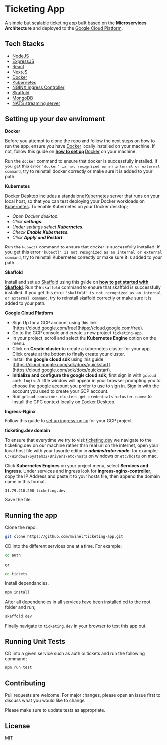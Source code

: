 # Ticketing App

A simple but scalable ticketing app built based on the **Microservices Architecture** and deployed to the [Google Cloud Platform](https://cloud.google.com/).

## Tech Stacks

- [NodeJS](https://nodejs.org/en/)
- [ExpressJS](https://expressjs.com/)
- [React](https://reactjs.org/)
- [NextJS](https://nextjs.org/)
- [Docker](https://www.docker.com/)
- [Kubernetes](https://kubernetes.io/)
- [NGINX Ingress Controller](https://kubernetes.github.io/ingress-nginx/)
- [Skaffold](https://skaffold.dev/)
- [MongoDB](https://www.mongodb.com/)
- [NATS streaming server](https://docs.nats.io/nats-streaming-concepts/intro)

## Setting up your dev enviroment

**Docker**

Before you attempt to clone the repo and follow the next steps on how to run the app, ensure you have [Docker](https://www.docker.com/) locally installed on your machine. If not, follow this guide on **[how to set up](https://www.docker.com/get-started)** [Docker](https://www.docker.com/) on your machine.

Run the ` docker ` command to ensure that docker is successfully installed. If you get this error ` 'docker' is not recognized as an internal or external command `, try to reinstall docker correctly or make sure it is added to your path. 

**Kubernetes**

Docker Desktop includes a standalone [Kubernetes](https://kubernetes.io/) server that runs on your local host, so that you can test deploying your Docker workloads on [Kubernetes](https://kubernetes.io/). To enable Kubernetes on your Docker desktop;

- *Open Docker desktop.*
- *Click **settings**.*
- *Under settings select **Kubernetes**.*
- *Check **Enable Kubernetes**.*
- *Click **Apply and Restart**.*

Run the ` kubectl ` command to ensure that docker is successfully installed. If you get this error ` 'kubectl' is not recognized as an internal or external command `, try to reinstall Kubernetes correctly or make sure it is added to your path.

**Skaffold**

Install and set up [Skaffold](https://skaffold.dev/) using this guide on **[how to get started with Skaffold](https://skaffold.dev/docs/quickstart/)**. Run the ` skaffold ` command to ensure that skaffold is successfully installed. If you get this error ` 'skaffold' is not recognized as an internal or external command `, try to reinstall skaffold correctly or make sure it is added to your path.

**Google Cloud Platform**
- Sign Up for a GCP account using this link [https://cloud.google.com/free](https://cloud.google.com/free).
- Go to the GCP console and create a new project ` ticketing-app `.
- In your project, scroll and select the **Kubernetes Engine** option on the menu.
- Click on **Create cluster** to create a kubernetes cluster for your app. Click create at the bottom to finally create your cluster.
- Install the **google cloud sdk** using this guide [https://cloud.google.com/sdk/docs/quickstart](https://cloud.google.com/sdk/docs/quickstart).
- **Initialize and configure the google cloud sdk**; first sign in with ` gcloud auth login `. A little window will appear in your browser prompting you to choose the google account you prefer to use to sign in. Sign in with the account you used to create your GCP account.
- Run ` gcloud container clusters get-credentials <cluster-name> ` to install the GPC context locally on Docker Desktop.

**Ingress-Nginx**

Follow this guide to [set up ingress-nginx](https://kubernetes.github.io/ingress-nginx/deploy/#gce-gke) for your GCP project.

**ticketing.dev domain**

To ensure that everytime we try to visit [ticketing.dev]() we navigate to the ticketing.dev on our machine rather than real url on the internet, open your local host file with your favorite editor in ***adminstrator mode***: for example; ` C:\Windows\System32\Drivers\etc\hosts ` on windows or ` etc/hosts ` on mac.

Click **Kubernetes Engines** on your project menu, select **Services and Ingress**. Under services and ingress look for **ingress-nginx-controller**, copy the IP Address and paste it to your hosts file, then append the domain name in this format.

```bash
31.79.218.200 ticketing.dev
```
Save the file.

## Running the app

Clone the repo.
```bash
git clone https://github.com/mwinel/ticketing-app.git
```

CD into the different services one at a time. For example;
```bash
cd auth
```
or 
```bash
cd tickets
```

Install dependancies.
```bash
npm install
```

After all dependencies in all services have been installed cd to the root folder and run;
```bash
skaffold dev
```

Finally navigate to ` ticketing.dev ` in your browser to test this app out.

## Running Unit Tests

CD into a given service such as auth or tickets and run the following command;
```bash
npm run test
```

## Contributing
Pull requests are welcome. For major changes, please open an issue first to discuss what you would like to change.

Please make sure to update tests as appropriate.

## License
[MIT](https://choosealicense.com/licenses/mit/)